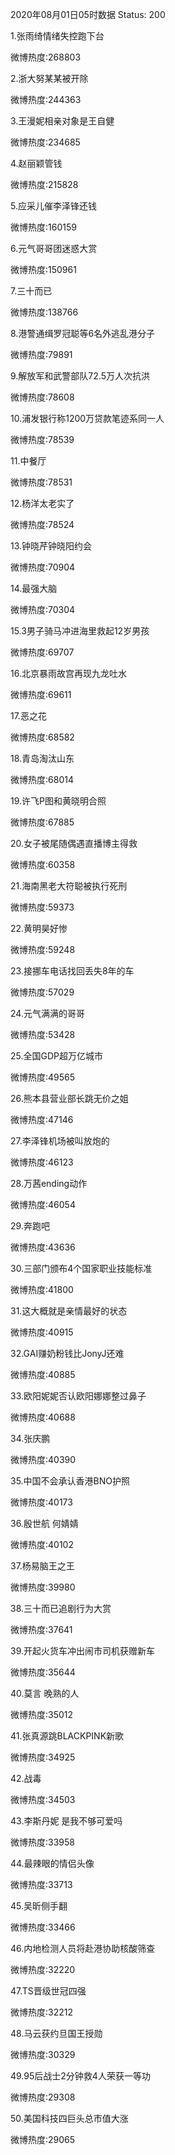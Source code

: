 2020年08月01日05时数据
Status: 200

1.张雨绮情绪失控跑下台

微博热度:268803

2.浙大努某某被开除

微博热度:244363

3.王漫妮相亲对象是王自健

微博热度:234685

4.赵丽颖管钱

微博热度:215828

5.应采儿催李泽锋还钱

微博热度:160159

6.元气哥哥团迷惑大赏

微博热度:150961

7.三十而已

微博热度:138766

8.港警通缉罗冠聪等6名外逃乱港分子

微博热度:79891

9.解放军和武警部队72.5万人次抗洪

微博热度:78608

10.浦发银行称1200万贷款笔迹系同一人

微博热度:78539

11.中餐厅

微博热度:78531

12.杨洋太老实了

微博热度:78524

13.钟晓芹钟晓阳约会

微博热度:70904

14.最强大脑

微博热度:70304

15.3男子骑马冲进海里救起12岁男孩

微博热度:69707

16.北京暴雨故宫再现九龙吐水

微博热度:69611

17.恶之花

微博热度:68582

18.青岛淘汰山东

微博热度:68014

19.许飞P图和黄晓明合照

微博热度:67885

20.女子被尾随偶遇直播博主得救

微博热度:60358

21.海南黑老大符聪被执行死刑

微博热度:59373

22.黄明昊好惨

微博热度:59248

23.接挪车电话找回丢失8年的车

微博热度:57029

24.元气满满的哥哥

微博热度:53428

25.全国GDP超万亿城市

微博热度:49565

26.熊本县营业部长跳无价之姐

微博热度:47146

27.李泽锋机场被叫放炮的

微博热度:46123

28.万茜ending动作

微博热度:46054

29.奔跑吧

微博热度:43636

30.三部门颁布4个国家职业技能标准

微博热度:41800

31.这大概就是亲情最好的状态

微博热度:40915

32.GAI赚奶粉钱比JonyJ还难

微博热度:40885

33.欧阳妮妮否认欧阳娜娜整过鼻子

微博热度:40688

34.张庆鹏

微博热度:40390

35.中国不会承认香港BNO护照

微博热度:40173

36.殷世航 何婧婧

微博热度:40102

37.杨易脑王之王

微博热度:39980

38.三十而已追剧行为大赏

微博热度:37641

39.开起火货车冲出闹市司机获赠新车

微博热度:35644

40.莫言 晚熟的人

微博热度:35012

41.张真源跳BLACKPINK新歌

微博热度:34925

42.战毒

微博热度:34503

43.李斯丹妮 是我不够可爱吗

微博热度:33958

44.最辣眼的情侣头像

微博热度:33713

45.吴昕侧手翻

微博热度:33466

46.内地检测人员将赴港协助核酸筛查

微博热度:32220

47.TS晋级世冠四强

微博热度:32212

48.马云获约旦国王授勋

微博热度:30329

49.95后战士2分钟救4人荣获一等功

微博热度:29308

50.美国科技四巨头总市值大涨

微博热度:29065

